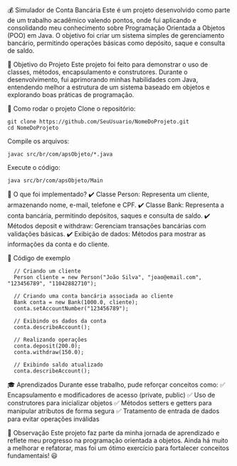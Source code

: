 💰 Simulador de Conta Bancária
Este é um projeto desenvolvido como parte de um trabalho acadêmico valendo pontos, onde fui aplicando e consolidando meu conhecimento sobre Programação Orientada a Objetos (POO) em Java. O objetivo foi criar um sistema simples de gerenciamento bancário, permitindo operações básicas como depósito, saque e consulta de saldo.

🎯 Objetivo do Projeto
Este projeto foi feito para demonstrar o uso de classes, métodos, encapsulamento e construtores. Durante o desenvolvimento, fui aprimorando minhas habilidades com Java, entendendo melhor a estrutura de um sistema baseado em objetos e explorando boas práticas de programação.

🚀 Como rodar o projeto
Clone o repositório:

```
git clone https://github.com/SeuUsuario/NomeDoProjeto.git
cd NomeDoProjeto
```
Compile os arquivos:

```
javac src/br/com/apsObjeto/*.java
```
Execute o código:

```
java src/br/com/apsObjeto/Main
```

📌 O que foi implementado?
✔️ Classe Person: Representa um cliente, armazenando nome, e-mail, telefone e CPF.
✔️ Classe Bank: Representa a conta bancária, permitindo depósitos, saques e consulta de saldo.
✔️ Métodos deposit e withdraw: Gerenciam transações bancárias com validações básicas.
✔️ Exibição de dados: Métodos para mostrar as informações da conta e do cliente.

🔹 Código de exemplo

```
  // Criando um cliente
  Person cliente = new Person("João Silva", "joao@email.com", "123456789", "11042882710");
  
  // Criando uma conta bancária associada ao cliente
  Bank conta = new Bank(1000.0, cliente);
  conta.setAccountNumber("123456789");
  
  // Exibindo os dados da conta
  conta.describeAccount();
  
  // Realizando operações
  conta.deposit(200.0);
  conta.withdraw(150.0);
  
  // Exibindo saldo atualizado
  conta.describeAccount();
```
🎓 Aprendizados
Durante esse trabalho, pude reforçar conceitos como:
✅ Encapsulamento e modificadores de acesso (private, public)
✅ Uso de construtores para inicializar objetos
✅ Métodos setters e getters para manipular atributos de forma segura
✅ Tratamento de entrada de dados para evitar operações inválidas

📌 Observação
Este projeto faz parte da minha jornada de aprendizado e reflete meu progresso na programação orientada a objetos. Ainda há muito a melhorar e refatorar, mas foi um ótimo exercício para fortalecer conceitos fundamentais! 😃

